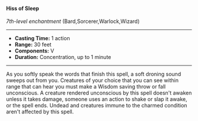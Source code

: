 #### Hiss of Sleep
*7th-level enchantment* (Bard,Sorcerer,Warlock,Wizard)
___
- **Casting Time:** 1 action
- **Range:** 30 feet
- **Components:** V
- **Duration:** Concentration, up to 1 minute
---
As you softly speak the words that finish this spell, a
soft droning sound sweeps out from you. Creatures
of your choice that you can see within range that
can hear you must make a Wisdom saving throw or
fall unconscious. A creature rendered unconscious
by this spell doesn't awaken unless it takes damage,
someone uses an action to shake or slap it awake, or
the spell ends.
Undead and creatures immune to the charmed
condition aren't affected by this spell.
